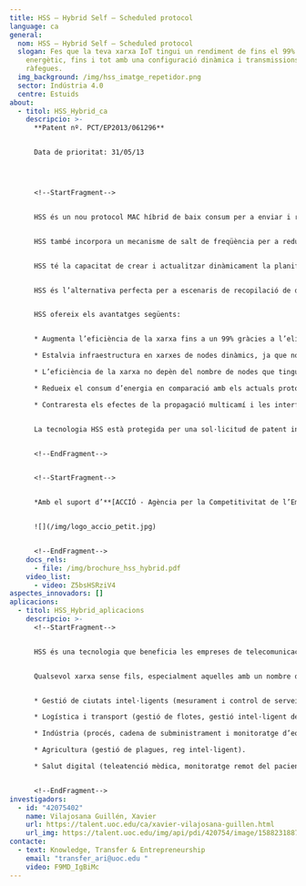 ```yaml
---
title: HSS – Hybrid Self – Scheduled protocol
language: ca
general:
  nom: HSS – Hybrid Self – Scheduled protocol
  slogan: Fes que la teva xarxa IoT tingui un rendiment de fins el 99% amb estalvi
    energètic, fins i tot amb una configuració dinàmica i transmissions a
    ràfegues.
  img_background: /img/hss_imatge_repetidor.png
  sector: Indústria 4.0
  centre: Estuids
about:
  - titol: HSS_Hybrid_ca
    descripcio: >-
      **Patent nº. PCT/EP2013/061296**


      Data de prioritat: 31/05/13




      <!--StartFragment-->


      HSS és un nou protocol MAC híbrid de baix consum per a enviar i rebre dades en xarxes de comunicacions sense fil M2M. Per a evitar col·lisions en les transmissions de dades, els nodes s’organitzen en un sistema de cues distribuït en dues de separades. Aquest sistema simplifica la tasca del node coordinador de la xarxa i estalvia infraestructures en la creació I la distribució de nodes.


      HSS també incorpora un mecanisme de salt de freqüència per a reduir els efectes de la propagació multicamí i les interferències de xarxes adjacents.


      HSS té la capacitat de crear i actualitzar dinàmicament la planificació de la xarxa assolint eficiències de fins el 99%. El rendiment del protocol HSS és independent del nombre de nodes de la xarxa. A més, és fins a un 20% més eficient energèticament que altres protocols d’accés aleatori, com ara el *Frame slotted ALOHA*.


      HSS és l’alternativa perfecta per a escenaris de recopilació de dades amb transmissions a ràfegues i un nombre de nodes dinàmic.


      HSS ofereix els avantatges següents:


      * Augmenta l’eficiència de la xarxa fins a un 99% gràcies a l’eliminació de les col·lisions de paquets de dades distribuint nodes en un sistema de doble cua.

      * Estalvia infraestructura en xarxes de nodes dinàmics, ja que no requereix cap mecanisme de planificació.

      * L’eficiència de la xarxa no depèn del nombre de nodes que tingui.

      * Redueix el consum d’energia en comparació amb els actuals protocols MAC de xarxa aleatòria.

      * Contraresta els efectes de la propagació multicamí i les interferències de xarxes veïnes gràcies a un mecanisme de salt de freqüència.


      La tecnologia HSS està protegida per una sol·licitud de patent internacional titulada «Method and apparatus for sending and receiving data in a machine-to-machine wireless network» (Mètode i sistema per a enviar i rebre dades de màquina a màquina en una xarxa sense fil).


      <!--EndFragment-->


      <!--StartFragment-->


      *Amb el suport d’**[ACCIÓ - Agència per la Competitivitat de l’Empresa (Generalitat de Catalunya)](http://www.accio.gencat.cat/ca/inici)***


      ![](/img/logo_accio_petit.jpg)


      <!--EndFragment-->
    docs_rels:
      - file: /img/brochure_hss_hybrid.pdf
    video_list:
      - video: Z5bsHSRziV4
aspectes_innovadors: []
aplicacions:
  - titol: HSS_Hybrid_aplicacions
    descripcio: >-
      <!--StartFragment-->


      HSS és una tecnologia que beneficia les empreses de telecomunicacions en general, però especialment les que es dediquen al disseny de circuits integrats (ASIC) i al desenvolupament de protocols de comunicació sense fil. HSS és una alternativa fiable per a ser utilitzada en xarxes de llarg abast I baix consum (LPWAN), que fan possible l’Internet de les coses (IoT).


      Qualsevol xarxa sense fils, especialment aquelles amb un nombre de nodes dinàmic que generen transmissions de dades a ràfegues. Les possibles aplicacions finals són: 


      * Gestió de ciutats intel·ligents (mesurament i control de serveis públics com aigua, electricitat, gas, etc., seguretat pública, medi ambient i transport urbà). 

      * Logística i transport (gestió de flotes, gestió intel·ligent del trànsit). 

      * Indústria (procés, cadena de subministrament i monitoratge d’equips). 

      * Agricultura (gestió de plagues, reg intel·ligent). 

      * Salut digital (teleatenció mèdica, monitoratge remot del pacient, etc.).


      <!--EndFragment-->
investigadors:
  - id: "42075402"
    name: Vilajosana Guillén, Xavier
    url: https://talent.uoc.edu/ca/xavier-vilajosana-guillen.html
    url_img: https://talent.uoc.edu/img/api/pdi/420754/image/1588231887989
contacte:
  - text: Knowledge, Transfer & Entrepreneurship
    email: "transfer_ari@uoc.edu "
    video: F9MD_IgBiMc
---
```

